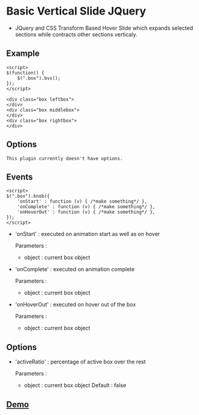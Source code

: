 Basic Vertical Slide JQuery
===========================
- JQuery and CSS Transform Based Hover Slide which expands selected sections while contracts other sections verticaly.

Example
-------

    <script>
    $(function() {
        $(".box").bvs();
    });
    </script>
    
    <div class="box leftbox">
    </div>
    <div class="box middlebox">
    </div>
    <div class="box rightbox">
    </div>
    

Options
-------

    This plugin currently doesn't have options.

Events
-------

    <script>
    $(".box").knob({
        'onStart' : function (v) { /*make something*/ },
        'onComplete' : function (v) { /*make something*/ },
        'onHoverOut' : function (v) { /*make something*/ },
    });
    </script>

* 'onStart' : executed on animation start as well as on hover

    Parameters :
    + object : current box object

* 'onComplete' : executed on animation complete

    Parameters :
    + object : current box object

* 'onHoverOut' : executed on hover out of the box

    Parameters :
    + object : current box object


Options
-------

* 'activeRatio' : percentage of active box over the rest

    Parameters :
    + object : current box object
    Default : false

[Demo](http://zholpe.com/bvs/dist/basic/)
-------
